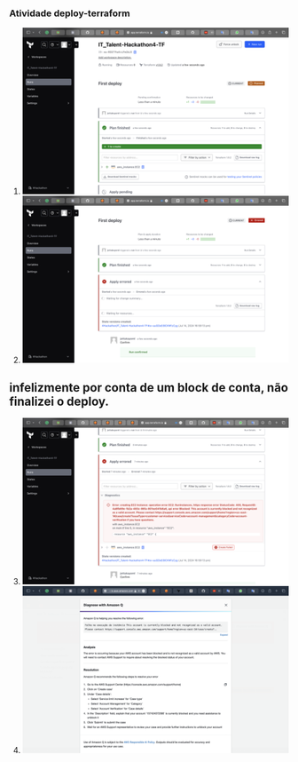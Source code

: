 ### Atividade deploy-terraform

1. ![Print](img1.png)
2. ![Print](img2.png)
## infelizmente por conta de um block de conta, não finalizei o deploy.
3. ![Print](img4.png)
4. ![Print](img3.png)
